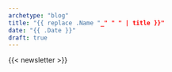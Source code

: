 ```yaml
---
archetype: "blog"
title: "{{ replace .Name "_" " " | title }}"
date: "{{ .Date }}"
draft: true
---
```



{{< newsletter >}}